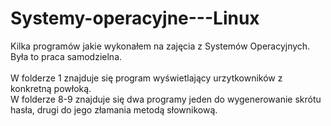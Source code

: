 # Systemy-operacyjne---Linux
Kilka programów jakie wykonałem na zajęcia z Systemów Operacyjnych. Była to praca samodzielna.<br>
<br>W folderze 1 znajduje się program wyświetlający urzytkowników z konkretną powłoką.
<br>W folderze 8-9 znajduje się dwa programy jeden do wygenerowanie skrótu hasła, drugi do jego złamania metodą słownikową.
